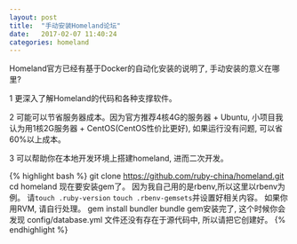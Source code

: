 ```yaml
---
layout: post
title:  "手动安装Homeland论坛"
date:   2017-02-07 11:40:24
categories: homeland
---
```


Homeland官方已经有基于Docker的自动化安装的说明了, 手动安装的意义在哪里?

1 更深入了解Homeland的代码和各种支撑软件。

2 可能可以节省服务器成本。因为官方推荐4核4G的服务器 + Ubuntu, 小项目我认为用1核2G服务器 + CentOS(CentOS性价比更好), 如果运行没有问题, 可以省60%以上成本。

3 可以帮助你在本地开发环境上搭建homeland, 进而二次开发。

{% highlight bash %}
git clone https://github.com/ruby-china/homeland.git
cd homeland
现在要安装gem了。
因为我自己用的是rbenv,所以这里以rbenv为例。 请`touch .ruby-version` `touch .rbenv-gemsets`并设置好相关内容。
如果你用RVM, 请自行处理。
gem install bundler
bundle
gem安装完了, 这个时候你会发现 config/database.yml 文件还没有存在于源代码中, 所以请把它创建好。
{% endhighlight %}

